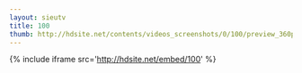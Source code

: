 ```yaml
---
layout: sieutv
title: 100
thumb: http://hdsite.net/contents/videos_screenshots/0/100/preview_360p.mp4.jpg
---
```

{% include iframe src='http://hdsite.net/embed/100' %}
 
